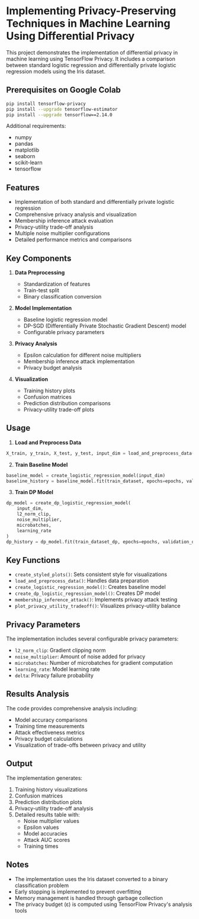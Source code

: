 # Implementing Privacy-Preserving Techniques in Machine Learning Using Differential Privacy

This project demonstrates the implementation of differential privacy in machine learning using TensorFlow Privacy. It includes a comparison between standard logistic regression and differentially private logistic regression models using the Iris dataset.

## Prerequisites on Google Colab

```bash
pip install tensorflow-privacy
pip install --upgrade tensorflow-estimator
pip install --upgrade tensorflow==2.14.0
```

Additional requirements:
- numpy
- pandas
- matplotlib
- seaborn
- scikit-learn
- tensorflow

## Features

- Implementation of both standard and differentially private logistic regression
- Comprehensive privacy analysis and visualization
- Membership inference attack evaluation
- Privacy-utility trade-off analysis
- Multiple noise multiplier configurations
- Detailed performance metrics and comparisons

## Key Components

1. **Data Preprocessing**
   - Standardization of features
   - Train-test split
   - Binary classification conversion

2. **Model Implementation**
   - Baseline logistic regression model
   - DP-SGD (Differentially Private Stochastic Gradient Descent) model
   - Configurable privacy parameters

3. **Privacy Analysis**
   - Epsilon calculation for different noise multipliers
   - Membership inference attack implementation
   - Privacy budget analysis

4. **Visualization**
   - Training history plots
   - Confusion matrices
   - Prediction distribution comparisons
   - Privacy-utility trade-off plots

## Usage

1. **Load and Preprocess Data**
```python
X_train, y_train, X_test, y_test, input_dim = load_and_preprocess_data()
```

2. **Train Baseline Model**
```python
baseline_model = create_logistic_regression_model(input_dim)
baseline_history = baseline_model.fit(train_dataset, epochs=epochs, validation_data=val_dataset)
```

3. **Train DP Model**
```python
dp_model = create_dp_logistic_regression_model(
    input_dim,
    l2_norm_clip,
    noise_multiplier,
    microbatches,
    learning_rate
)
dp_history = dp_model.fit(train_dataset_dp, epochs=epochs, validation_data=val_dataset_dp)
```

## Key Functions

- `create_styled_plots()`: Sets consistent style for visualizations
- `load_and_preprocess_data()`: Handles data preparation
- `create_logistic_regression_model()`: Creates baseline model
- `create_dp_logistic_regression_model()`: Creates DP model
- `membership_inference_attack()`: Implements privacy attack testing
- `plot_privacy_utility_tradeoff()`: Visualizes privacy-utility balance

## Privacy Parameters

The implementation includes several configurable privacy parameters:
- `l2_norm_clip`: Gradient clipping norm
- `noise_multiplier`: Amount of noise added for privacy
- `microbatches`: Number of microbatches for gradient computation
- `learning_rate`: Model learning rate
- `delta`: Privacy failure probability

## Results Analysis

The code provides comprehensive analysis including:
- Model accuracy comparisons
- Training time measurements
- Attack effectiveness metrics
- Privacy budget calculations
- Visualization of trade-offs between privacy and utility

## Output

The implementation generates:
1. Training history visualizations
2. Confusion matrices
3. Prediction distribution plots
4. Privacy-utility trade-off analysis
5. Detailed results table with:
   - Noise multiplier values
   - Epsilon values
   - Model accuracies
   - Attack AUC scores
   - Training times

## Notes

- The implementation uses the Iris dataset converted to a binary classification problem
- Early stopping is implemented to prevent overfitting
- Memory management is handled through garbage collection
- The privacy budget (ε) is computed using TensorFlow Privacy's analysis tools
